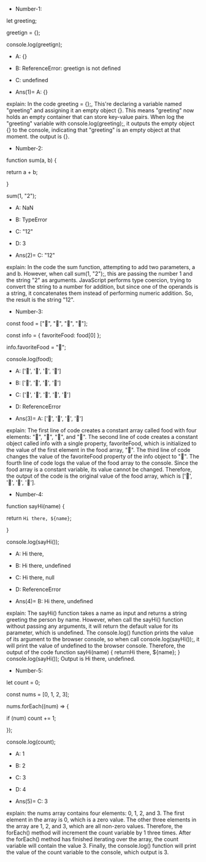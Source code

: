 - Number-1: 

let greeting;

greetign = {};

console.log(greetign);

- A: {}
- B: ReferenceError: greetign is not defined
- C: undefined

- Ans(1)= A: {}

explain: In the code greeting = {};, This're declaring a variable named "greeting" and assigning it an empty object {}. This means "greeting" now holds an empty container that can store key-value pairs. When log the "greeting" variable with console.log(greeting);, it outputs the empty object {} to the console, indicating that "greeting" is an empty object at that moment. the output is {}.

- Number-2: 

function sum(a, b) {

  return a + b;

}

sum(1, "2");

- A: NaN
- B: TypeError
- C: "12"
- D: 3

- Ans(2)= C: "12"

explain: In the code the sum function, attempting to add two parameters, a and b. However, when call sum(1, "2");, this are passing the number 1 and the string "2" as arguments. JavaScript performs type coercion, trying to convert the string to a number for addition, but since one of the operands is a string, it concatenates them instead of performing numeric addition. So, the result is the string "12".

- Number-3: 

const food = ["🍕", "🍫", "🥑", "🍔"];

const info = { favoriteFood: food[0] };

info.favoriteFood = "🍝";

console.log(food);

- A: ['🍕', '🍫', '🥑', '🍔']
- B: ['🍝', '🍫', '🥑', '🍔']
- C: ['🍝', '🍕', '🍫', '🥑', '🍔']
- D: ReferenceError

- Ans(3)= A: ['🍕', '🍫', '🥑', '🍔']

explain: The first line of code creates a constant array called food with four elements: "🍕", "🍫", "🥑", and "🍔". The second line of code creates a constant object called info with a single property, favoriteFood, which is initialized to the value of the first element in the food array, "🍕". The third line of code changes the value of the favoriteFood property of the info object to "🍝". The fourth line of code logs the value of the food array to the console. Since the food array is a constant variable, its value cannot be changed. Therefore, the output of the code is the original value of the food array, which is ['🍕', '🍫', '🥑', '🍔'].

- Number-4: 

function sayHi(name) {

  return `Hi there, ${name}`;

}

console.log(sayHi());

- A: Hi there,
- B: Hi there, undefined
- C: Hi there, null
- D: ReferenceError

- Ans(4)= B: Hi there, undefined

explain: The sayHi() function takes a name as input and returns a string greeting the person by name. However, when call the sayHi() function without passing any arguments, it will return the default value for its parameter, which is undefined. The console.log() function prints the value of its argument to the browser console, so when call console.log(sayHi());, it will print the value of undefined to the browser console. Therefore, the output of the code function sayHi(name) { returnHi there, ${name}; } console.log(sayHi()); Output is Hi there, undefined.

- Number-5: 

let count = 0;

const nums = [0, 1, 2, 3];

nums.forEach((num) => {
  
  if (num) count += 1;

});

console.log(count);

- A: 1
- B: 2
- C: 3
- D: 4

- Ans(5)= C: 3

explain: the nums array contains four elements: 0, 1, 2, and 3. The first element in the array is 0, which is a zero value. The other three elements in the array are 1, 2, and 3, which are all non-zero values. Therefore, the forEach() method will increment the count variable by 1 three times. After the forEach() method has finished iterating over the array, the count variable will contain the value 3. Finally, the console.log() function will print the value of the count variable to the console, which output is 3.